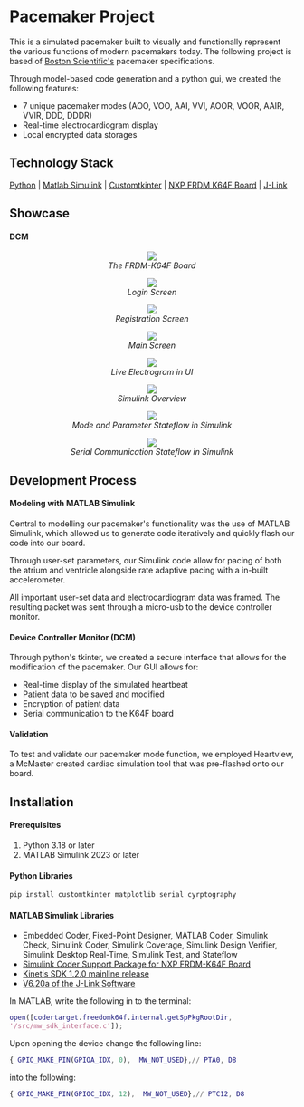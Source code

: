 # Pacemaker Project
This is a simulated pacemaker built to visually and functionally represent the various functions of modern pacemakers today. The following project is based of [Boston Scientific's](https://www.bostonscientific.com/en-US/Home.html) pacemaker specifications. 

Through model-based code generation and a python gui, we created the following features:
- 7 unique pacemaker modes (AOO, VOO, AAI, VVI, AOOR, VOOR, AAIR, VVIR, DDD, DDDR)
- Real-time electrocardiogram display
- Local encrypted data storages     

## Technology Stack
[Python](https://www.python.org/) | [Matlab Simulink](https://www.mathworks.com/products/simulink.html) | [Customtkinter](https://customtkinter.tomschimansky.com/) | [NXP FRDM K64F Board](https://www.nxp.com/design/design-center/development-boards/freedom-development-boards/mcu-boards/freedom-development-platform-for-kinetis-k64-k63-and-k24-mcus:FRDM-K64F) | [J-Link](https://www.segger.com/downloads/jlink/)

## Showcase 
#### DCM

<p align="center">
  <img src="https://github.com/luciancheng/PacemakerProject/assets/121974540/bedb9ad1-2879-42bf-a6e7-fcb664fa2192"/>
  <br>
  <em>The FRDM-K64F Board</em>
</p>

<p align="center">
  <img src="https://github.com/luciancheng/PacemakerProject/assets/121974540/06ba023e-5ed8-410f-9da2-7d511245351c"/>
  <br>
  <em>Login Screen</em>
</p>

<p align="center">
  <img src="https://github.com/luciancheng/PacemakerProject/assets/121974540/be1af9e4-7fe8-4fe8-9742-6201c47416f6"/>
  <br>
  <em>Registration Screen</em>
</p>

<p align="center">
  <img src="https://github.com/luciancheng/PacemakerProject/assets/121974540/6b640e71-7199-4250-8c9a-636f1ad628ae"/>
  <br>
  <em>Main Screen</em>
</p>

<p align="center">
  <img src="https://github.com/luciancheng/PacemakerProject/assets/121974540/523ae781-556d-49fd-928e-475a5920ca20"/>
  <br>
  <em>Live Electrogram in UI</em>
</p>

<p align="center">
  <img src="https://github.com/luciancheng/PacemakerProject/assets/121974540/11ed58a5-c518-4c06-8126-b36a201e1ca3"/>
  <br>
  <em>Simulink Overview</em>
</p>

<p align="center">
  <img src="https://github.com/luciancheng/PacemakerProject/assets/121974540/03a3141e-0181-449d-b27d-221a6d90c3c9"/>
  <br>
  <em>Mode and Parameter Stateflow in Simulink</em>
</p>

<p align="center">
  <img src="https://github.com/luciancheng/PacemakerProject/assets/121974540/61bb4548-36a7-4f1c-a27a-426864e7b848"/>
  <br>
  <em>Serial Communication Stateflow in Simulink</em>
</p>


## Development Process
#### Modeling with MATLAB Simulink
Central to modelling our pacemaker's functionality was the use of MATLAB Simulink, which allowed us to generate code iteratively and quickly flash our code into our board. 

Through user-set parameters, our Simulink code allow for pacing of both the atrium and ventricle alongside rate adaptive pacing with a in-built accelerometer. 

All important user-set data and electrocardiogram data was framed. The resulting packet was sent through a micro-usb to the device controller monitor.  
#### Device Controller Monitor (DCM)
Through python's tkinter, we created a secure interface that allows for the modification of the pacemaker. Our GUI allows for:
- Real-time display of the simulated heartbeat
- Patient data to be saved and modified
- Encryption of patient data
- Serial communication to the K64F board

#### Validation
To test and validate our pacemaker mode function, we employed Heartview, a McMaster created cardiac simulation tool that was pre-flashed onto our board.

## Installation
#### Prerequisites
1. Python 3.18 or later
2. MATLAB Simulink 2023 or later

#### Python Libraries 
```bash
pip install customtkinter matplotlib serial cyrptography 
```

#### MATLAB Simulink Libraries
- Embedded Coder, Fixed-Point Designer, MATLAB Coder, Simulink Check, Simulink Coder, Simulink Coverage, Simulink Design Verifier, Simulink Desktop Real-Time, Simulink Test, and Stateflow
- [Simulink Coder Support Package for NXP FRDM-K64F Board](https://www.mathworks.com/matlabcentral/fileexchange/55318-simulink-coder-support-package-for-nxp-frdm-k64f-board#:~:text=Simulink%C2%AE%20Coder%E2%84%A2%20Support,K64F%20peripherals%20and%20communication%20interfaces.)
- [Kinetis SDK 1.2.0 mainline release](https://www.nxp.com/design/design-center/designs/software-development-kit-for-kinetis-mcus:KINETIS-SDK)
- [V6.20a of the J-Link Software](https://www.segger.com/downloads/jlink/)

In MATLAB, write the following in to the terminal:
```matlab
open([codertarget.freedomk64f.internal.getSpPkgRootDir,
'/src/mw_sdk_interface.c']);
```
Upon opening the device change the following line:
```matlab
{ GPIO_MAKE_PIN(GPIOA_IDX, 0),  MW_NOT_USED},// PTA0, D8
```
into the following:
```matlab
{ GPIO_MAKE_PIN(GPIOC_IDX, 12),  MW_NOT_USED},// PTC12, D8
```
